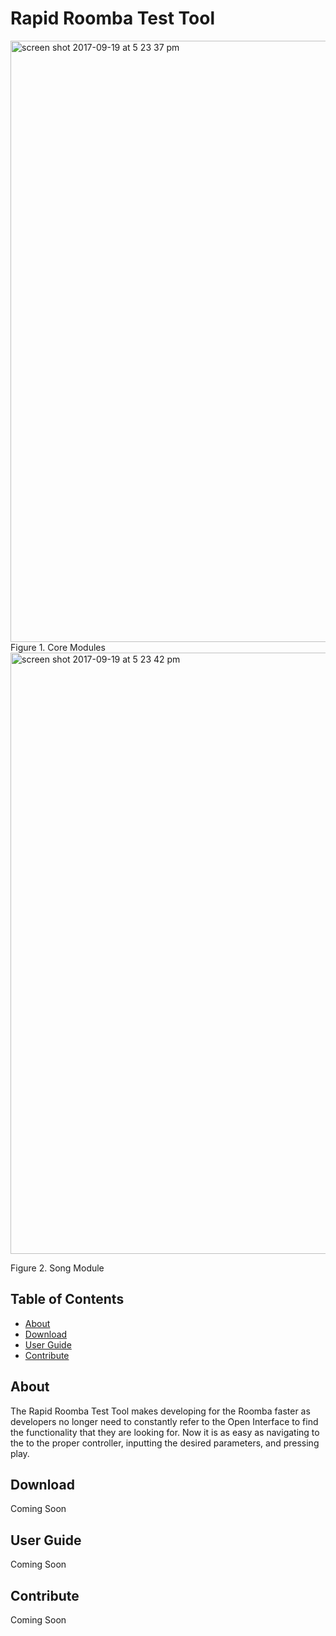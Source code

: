 # Rapid Roomba Test Tool

<img width="962" alt="screen shot 2017-09-19 at 5 23 37 pm" src="https://user-images.githubusercontent.com/12780053/30616307-db10b80c-9d5f-11e7-9691-2405c0b62ffb.png">
Figure 1. Core Modules

<img width="962" alt="screen shot 2017-09-19 at 5 23 42 pm" src="https://user-images.githubusercontent.com/12780053/30616308-db11c580-9d5f-11e7-982e-adaa90ea236c.png">

Figure 2. Song Module

## Table of Contents
* [About](#about)
* [Download](#download)
* [User Guide](#guide)
* [Contribute](#contribute)

## About
<a name="about"></a>
The Rapid Roomba Test Tool makes developing for the Roomba faster as developers no longer need to constantly refer to the Open Interface to find the functionality that they are looking for. Now it is as easy as navigating to the to the proper controller, inputting the desired parameters, and pressing play.

<!-- Needs revision
Other information relevant to the tester is also readily available. Such as, communication between the Roomba and the application is logged and displayed to the user this allows users to see the order in which information is sent to and from the Roomba.
-->

## Download
<a name="download"></a>
Coming Soon

## User Guide
<a name="guide"></a>
Coming Soon

## Contribute
<a name="contribute"></a>
Coming Soon

